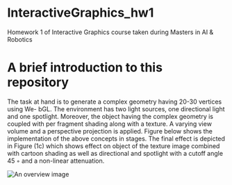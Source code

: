# InteractiveGraphics_hw1
Homework 1 of Interactive Graphics course taken during Masters in AI &amp; Robotics

# A brief introduction to this repository

The task at hand is to generate a complex geometry having 20-30 vertices using We-
bGL. The environment has two light sources, one directional light and one spotlight.
Moreover, the object having the complex geometry is coupled with per fragment
shading along with a texture. A varying view volume and a perspective projection
is applied.
Figure below shows the implementation of the above concepts in stages. The final
effect is depicted in Figure (1c) which shows effect on object of the texture image
combined with cartoon shading as well as directional and spotlight with a cutoff
angle 45 ◦ and a non-linear attenuation.

![An overview image](../master/overview.png)
